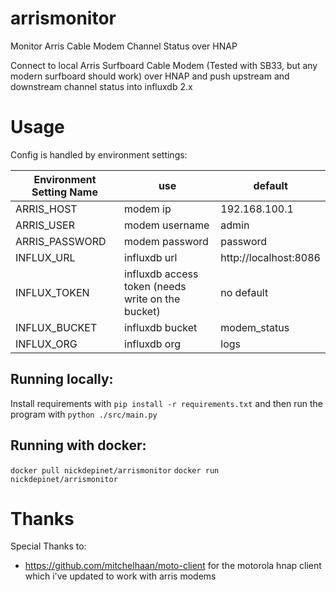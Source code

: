 # arrismonitor
Monitor Arris Cable Modem Channel Status over HNAP

Connect to local Arris Surfboard Cable Modem (Tested with SB33, but any modern surfboard should work) over HNAP and push upstream and downstream channel status into influxdb 2.x

# Usage

Config is handled by environment settings:

| Environment Setting Name| use | default |
|--|--|--|
|ARRIS_HOST| modem ip | 192.168.100.1 |
|ARRIS_USER| modem username | admin |
|ARRIS_PASSWORD| modem password | password |
|INFLUX_URL| influxdb url | http://localhost:8086 |
|INFLUX_TOKEN| influxdb access token (needs write on the bucket) | no default |
|INFLUX_BUCKET| influxdb bucket | modem_status |
|INFLUX_ORG| influxdb org | logs |

## Running locally:
Install requirements with `pip install -r requirements.txt` and then run the program with `python ./src/main.py`

## Running with docker:

`docker pull nickdepinet/arrismonitor`
`docker run nickdepinet/arrismonitor`

# Thanks
Special Thanks to:
* https://github.com/mitchelhaan/moto-client for the motorola hnap client which i've updated to work with arris modems
